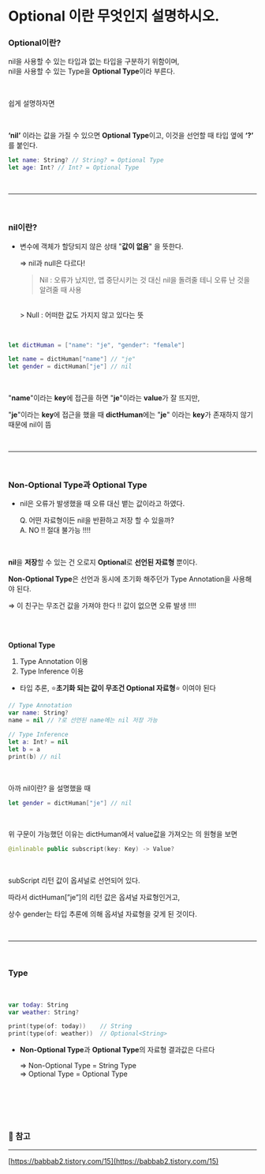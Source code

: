 # Optional 이란 무엇인지 설명하시오.

### **Optional이란?**

nil을 사용할 수 있는 타입과 없는 타입을 구분하기 위함이며,<br>
nil을 사용할 수 있는 Type을 **Optional Type**이라 부른다.

<br>

쉽게 설명하자면

<br>

**‘nil’** 이라는 값을 가질 수 있으면 **Optional Type**이고, 
이것을 선언할 때 타입 옆에 **‘?’** 를 붙인다.

```swift
let name: String? // String? = Optional Type
let age: Int? // Int? = Optional Type
```

<br>

---
<br>

### **nil이란?**

- 변수에 객체가 할당되지 않은 상태 "**값이 없음**" 을 뜻한다.
    
    ⇒ nil과 null은 다르다!
    
    > Nil : 오류가 났지만, 앱 중단시키는 것 대신 nil을 돌려줄 테니 오류 난 것을 알려줄 때 사용
    <br>
    > Null : 어떠한 값도 가지지 않고 있다는 뜻

<br> 

```swift
let dictHuman = ["name": "je", "gender": "female"]

let name = dictHuman["name"] // "je"
let gender = dictHuman["je"] // nil
```

<br>

"**name**"이라는 **key**에 접근을 하면 "**je**"이라는 **value**가 잘 뜨지만,

"**je**"이라는 **key**에 접근을 했을 때 **dictHuman**에는 "**je**" 이라는 **key**가 존재하지 않기 때문에 nil이 뜸

<br>

---

<br>

### **Non-Optional Type과 Optional Type**

- nil은 오류가 발생했을 때 오류 대신 뱉는 값이라고 하였다.
    
    Q. 어떤 자료형이든 nil을 반환하고 저장 할 수 있을까?<br>
    A. NO !! 절대 불가능 !!!!

<br>

**nil**을 **저장**할 수 있는 건 오로지 **Optional**로 **선언된 자료형** 뿐이다.

**Non-Optional Type**은 선언과 동시에 초기화 해주던가 Type Annotation을 사용해야 된다.

⇒ 이 친구는 무조건 값을 가져야 한다 !! 값이 없으면 오류 발생 !!!!

<br>
<br>

**Optional Type**

1. Type Annotation 이용
2. Type Inference 이용
- 타입 추론, ⭐**초기화 되는 값이 무조건 Optional 자료형**⭐ 이여야 된다

```swift
// Type Annotation
var name: String?
name = nil // ?로 선언된 name에는 nil 저장 가능

// Type Inference
let a: Int? = nil
let b = a
print(b) // nil
```

<br>

아까 nil이란? 을 설명했을 때

```swift
let gender = dictHuman["je"] // nil
```

<br>

위 구문이 가능했던 이유는 dictHuman에서 value값을 가져오는 [](subScript) 의 원형을 보면

```swift
@inlinable public subscript(key: Key) -> Value?
```

<br>

subScript 리턴 값이 옵셔널로 선언되어 있다.

따라서 dictHuman[”je”]의 리턴 값은 옵셔널 자료형인거고, 

상수 gender는 타입 추론에 의해 옵셔널 자료형을 갖게 된 것이다.

<br>

---

<br>

### **Type**

<br>

```swift
var today: String
var weather: String?

print(type(of: today))    // String
print(type(of: weather))  // Optional<String>
```

- **Non-Optional Type**과 **Optional Type**의 자료형 결과값은 다르다
    
    ⇒ Non-Optional Type = String Type<br>
    ⇒ Optional Type = Optional Type
    

<br><br><br><br>

### 📖 **참고**

---

[https://babbab2.tistory.com/15](https://babbab2.tistory.com/15)